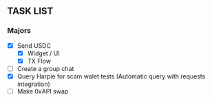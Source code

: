 ## TASK LIST ##

### Majors ###
- [X] Send USDC
    - [X] Widget / UI
    - [X] TX Flow
- [ ] Create a group chat
- [X] Query Harpie for scam walet tests (Automatic query with requests integration)
- [ ] Make 0xAPI swap